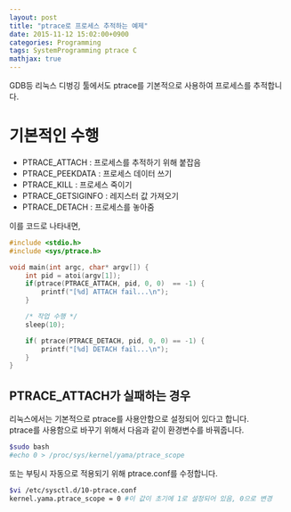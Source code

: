 ```yaml
---
layout: post
title: "ptrace로 프로세스 추적하는 예제"
date: 2015-11-12 15:02:00+0900
categories: Programming
tags: SystemProgramming ptrace C
mathjax: true
---
```


GDB등 리눅스 디벙깅 툴에서도 ptrace를 기본적으로 사용하여 프로세스를 추적합니다.


# 기본적인 수행

- PTRACE_ATTACH : 프로세스를 추적하기 위해 붙잡음
- PTRACE_PEEKDATA : 프로세스 데이터 쓰기
- PTRACE_KILL : 프로세스 죽이기
- PTRACE_GETSIGINFO : 레지스터 값 가져오기  
- PTRACE_DETACH : 프로세스를 놓아줌


이를 코드로 나타내면,
```c
#include <stdio.h>
#include <sys/ptrace.h>

void main(int argc, char* argv[]) {
    int pid = atoi(argv[1]);
    if(ptrace(PTRACE_ATTACH, pid, 0, 0)  == -1) {
        printf("[%d] ATTACH fail...\n");
    }   

    /* 작업 수행 */
    sleep(10);

    if( ptrace(PTRACE_DETACH, pid, 0, 0) == -1) {
        printf("[%d] DETACH fail...\n");
    }   
}
```


## PTRACE_ATTACH가 실패하는 경우

리눅스에서는 기본적으로 ptrace를 사용안함으로 설정되어 있다고 합니다.  
ptrace를 사용함으로 바꾸기 위해서 다음과 같이 환경변수를 바꿔줍니다.  

```bash
$sudo bash
#echo 0 > /proc/sys/kernel/yama/ptrace_scope
```

또는 부팅시 자동으로 적용되기 위해 ptrace.conf를 수정합니다.

```bash
$vi /etc/sysctl.d/10-ptrace.conf
kernel.yama.ptrace_scope = 0 #이 값이 초기에 1로 설정되어 있음, 0으로 변경
```
